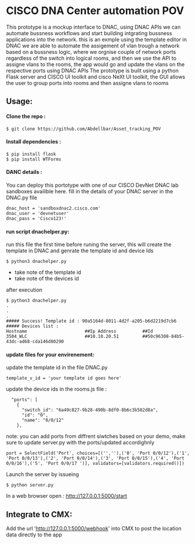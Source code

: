 # CISCO DNA Center automation POV
This prototype is a mockup interface to DNAC, using DNAC APIs we can automate bussness workflows and start building intgrating bussness applications into the network. this is an exmple using the template editor in DNAC we are able to automate the assigement of vlan trough a network based on a bussness logic, where we orgnise couple of network ports regardless of the switch into logical rooms, and then we use the API to assigne vlans to the rooms, the app would go and update the vlans on the respective ports using DNAC APIs 
The prototype is built using a python Flask server and CISCO UI toolkit and cisco NeXt UI toolkit, the GUI allows the user to group ports into rooms and then assigne vlans to rooms

## Usage:

#### Clone the repo :
```
$ git clone https://github.com/Abdellbar/Asset_tracking_POV
```

#### Install dependencies :
```
$ pip install flask
$ pip install WTForms
```

#### DANC details :
You can deploy this portotype with one of our CISCO DevNet DNAC lab sandboxes availible here.
fill in the details of your DNAC server in the DNAC.py file
```
dnac_host = 'sandboxdnac2.cisco.com'
dnac_user = 'devnetuser'
dnac_pass = 'Cisco123!'
```

#### run script dnachelper.py:
run this file the first time before runing the server, this will create the template in DNAC and genrate the template id and device Ids
```
$ python3 dnachelper.py
```
 - take note of the template id
 - take note of the devices id 

after execution
```
$ python3 dnachelper.py
.
.
.
##### Success! Template id : 90a5164d-8011-4d2f-a205-b6d2219d7cb6
##### Devices list :
Hostname                      ##Ip Address          ##Id                                                                    
3504_WLC                      ##10.10.20.51         ##50c96308-84b5-43dc-ad68-cda146d80290
```

#### update files for your envirenement:

update the template id in the file DNAC.py

```
template_v_id = 'your template id goes here'
```

update the device ids in the rooms.js file :

```
  "ports": [
    {
      "switch_id": "6a49c827-9b28-490b-8df0-8b6c3b582d8a",
      "id": "0",
      "name": "0/0/12"
    },
```
note: you can add ports from diffrent siwtches based on your demo, make sure to update server.py with the ports/updated accordighnly 

```
port = SelectField('Port', choices=[('',''),('0', 'Port 0/0/12'),('1', 'Port 0/0/13'),('2', 'Port 0/0/14'),('3', 'Port 0/0/15'),('4', 'Port 0/0/16'),('5', 'Port 0/0/17	')], validators=[validators.required()])
```

Launch the server by issueing 
```
$ python server.py
```

In a web browser open :
http://127.0.0.1:5000/start

## Integrate to CMX:

Add the url 'http://127.0.0.1:5000/webhook' into CMX to post the location data directly to the app

